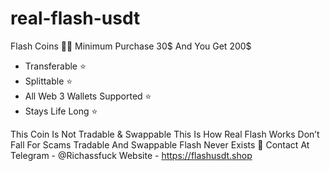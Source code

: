 # real-flash-usdt
Flash Coins 💎🌉
Minimum Purchase 30$ And You Get 200$ 
- Transferable ⭐️
- Splittable ⭐️
- All Web 3 Wallets Supported ⭐️
- Stays Life Long ⭐️

This Coin Is Not Tradable & Swappable This Is How Real Flash Works Don’t Fall For Scams Tradable And Swappable Flash Never Exists 🚫
Contact At Telegram - @Richassfuck 
Website - https://flashusdt.shop
